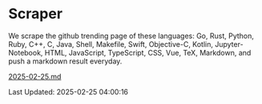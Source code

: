 # Scraper

We scrape the github trending page of these languages: Go, Rust, Python, Ruby, C++, C, Java, Shell, Makefile, Swift, Objective-C, Kotlin, Jupyter-Notebook, HTML, JavaScript, TypeScript, CSS, Vue, TeX, Markdown, and push a markdown result everyday.

[2025-02-25.md](https://github.com/yangwenmai/github-trending-backup/blob/master/2025-02-25.md)

Last Updated: 2025-02-25 04:00:16